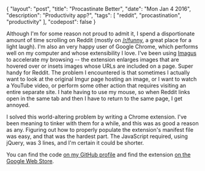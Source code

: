 {
  "layout": "post",
  "title": "Procastinate Better",
  "date": "Mon Jan 4 2016",
  "description": "Productivity app?",
  "tags": [
    "reddit", "procastination", "productivity"
  ],
  "codepost": false
}

Although I'm for some reason not proud to admit it, I spend a disportionate amount of time scrolling on Reddit (mostly on [/r/funny](www.reddit.com/r/funny), a great place for a light laugh). I'm also an very happy user of Google Chrome, which performs well on my computer and whose extensibility I love. I've been using [Imagus](https://tiny.cc/Imagus) to accelerate my browsing -- the extension enlarges images that are hovered over or insets images whose URLs are included on a page. Super handy for Reddit. The problem I encountered is that sometimes I actually want to look at the original Imgur page hosting an image, or I want to watch a YouTube video, or perform some other action that requires visiting an entire separate site. I hate having to use my mouse, so when Reddit links open in the same tab and then I have to return to the same page, I get annoyed. 

I solved this world-altering problem by writing a Chrome extension. I've been meaning to tinker with them for a while, and this was as good a reason as any. Figuring out how to properly populate the extension's manifest file was easy, and that was the hardest part. The JavaScript required, using jQuery, was 3 lines, and I'm certain it could be shorter.

You can find the code [on my GitHub profile](https://github.com/greensam/RedditLinkFixer) and find the extension [on the Google Web Store](https://chrome.google.com/webstore/detail/redditlinkfixer/gobhdbmnmdkomobedpcmhljkoklakabj). 

